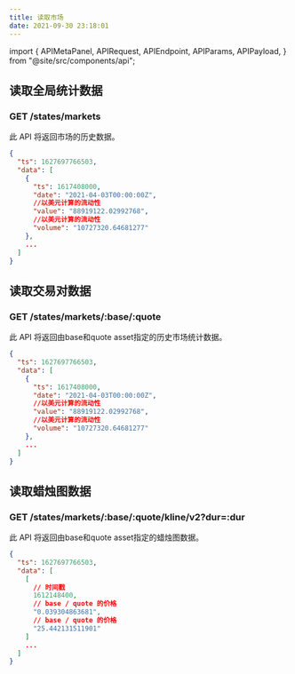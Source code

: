 ```yaml
---
title: 读取市场
date: 2021-09-30 23:18:01
---
```


import { APIMetaPanel, APIRequest, APIEndpoint, APIParams, APIPayload, } from "@site/src/components/api";

## 读取全局统计数据

### GET /states/markets

此 API 将返回市场的历史数据。

<APIEndpoint base="https://api.4swap.org/api" url="/stats/markets/?dur=:dur" />

<APIMetaPanel />

<APIParams p-dur="The duration. for example, 4320h means latest 180 days"/>

<APIRequest title="读取市场统计数据" method="GET" isPublic base="https://api.4swap.org/api" url='/stats/markets/?dur=4320h' />

```json title="Response"
{
  "ts": 1627697766503,
  "data": [
    {
      "ts": 1617408000,
      "date": "2021-04-03T00:00:00Z",
      //以美元计算的流动性
      "value": "88919122.02992768",
      //以美元计算的流动性
      "volume": "10727320.64681277"
    },
    ...
  ]
}
```

## 读取交易对数据

### GET /states/markets/:base/:quote

此 API 将返回由base和quote asset指定的历史市场统计数据。

<APIEndpoint base="https://api.4swap.org/api" url="/stats/markets/:base/:quote/?dur=:dur" />

<APIMetaPanel />

<APIParams p-base="The base asset id" p-base-required="{true}" p-quote="The quote asset id" p-quote-required="{true}" p-dur="The duration. for example, 4320h means latest 180 days" />

<APIRequest title="读取ETH-BTC的市场统计" method="GET" isPublic base="https://api.4swap.org/api" url='/stats/markets/43d61dcd-e413-450d-80b8-101d5e903357/c6d0c728-2624-429b-8e0d-d9d19b6592fa?dur=4320h' />

```json title="Response"
{
  "ts": 1627697766503,
  "data": [
    {
      "ts": 1617408000,
      "date": "2021-04-03T00:00:00Z",
      //以美元计算的流动性
      "value": "88919122.02992768",
      //以美元计算的流动性
      "volume": "10727320.64681277"
    },
    ...
  ]
}
```

## 读取蜡烛图数据

### GET /states/markets/:base/:quote/kline/v2?dur=:dur

此 API 将返回由base和quote asset指定的蜡烛图数据。

<APIEndpoint base="https://api.4swap.org/api" url="/stats/markets/:base/:quote/kline/v2?dur=:dur" />

<APIMetaPanel />

<APIParams p-base="The base asset id" p-base-required="{true}" p-quote="The quote asset id" p-quote-required="{true}" p-dur="The duration. for example, 4320h means latest 180 days" />

<APIRequest title="读取ETH-BTC的市场统计" method="GET" isPublic base="https://api.4swap.org/api" url='/stats/markets/43d61dcd-e413-450d-80b8-101d5e903357/c6d0c728-2624-429b-8e0d-d9d19b6592fa/kline/v2?dur=4320h' />

```json title="Response"
{
  "ts": 1627697766503,
  "data": [
    [
      // 时间戳
      1612148400,
      // base / quote 的价格
      "0.039304863681",
      // base / quote 的价格
      "25.442131511901"
    ]
    ...
  ]
}
```
